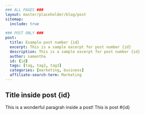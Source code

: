 ```yaml
---
### ALL PAGES ###
layout: master/placeholder/blog/post
sitemap:
  include: true
  
### POST ONLY ###
post:
  title: Example post number {id}
  excerpt: This is a sample excerpt for post number {id}
  description: This is a sample excerpt for post number {id}
  author: samantha
  id: {id}
  tags: [tag, tag2, tag3]
  categories: [marketing, business]
  affiliate-search-term: Marketing
---
```


## Title inside post {id}
This is a wonderful paragrah inside a post! This is post #{id}
